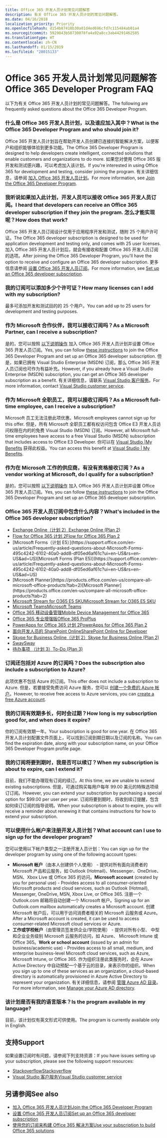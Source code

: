 ```yaml
---
title: Office 365 开发人员计划常见问题解答
description: 有关 Office 365 开发人员计划的常见问题解答。
ms.date: 04/16/2018
localization_priority: Priority
ms.openlocfilehash: d154b87410b30a01d4ed696cfd7c115484ab01a4
ms.sourcegitcommit: 5929843b58730078fa4a92a8cc3ab44291462585
ms.translationtype: HT
ms.contentlocale: zh-CN
ms.lasthandoff: 01/15/2019
ms.locfileid: "28015133"
---
```

# <a name="office-365-developer-program-faq"></a><span data-ttu-id="52e5b-103">Office 365 开发人员计划常见问题解答</span><span class="sxs-lookup"><span data-stu-id="52e5b-103">Office 365 Developer Program FAQ</span></span>


<span data-ttu-id="52e5b-104">以下为有关 Office 365 开发人员计划的常见问题解答。</span><span class="sxs-lookup"><span data-stu-id="52e5b-104">The following are frequently asked questions about the Office 365 Developer Program.</span></span>

### <a name="what-is-the-office-365-developer-program-and-who-should-join-it"></a><span data-ttu-id="52e5b-105">什么是 Office 365 开发人员计划，以及谁应加入其中？</span><span class="sxs-lookup"><span data-stu-id="52e5b-105">What is the Office 365 Developer Program and who should join it?</span></span>

<span data-ttu-id="52e5b-106">Office 365 开发人员计划旨在帮助开发人员创建已连接的智能解决方案，以便客户和组织能够体验到更多功能。</span><span class="sxs-lookup"><span data-stu-id="52e5b-106">The Office 365 Developer Program is designed to help developers create intelligent, connected solutions that enable customers and organizations to do more.</span></span> <span data-ttu-id="52e5b-107">如果您对使用 Office 365 版开发和测试感兴趣，可以考虑加入该计划。</span><span class="sxs-lookup"><span data-stu-id="52e5b-107">If you're interested in using Office 365 for development and testing, consider joining the program.</span></span> <span data-ttu-id="52e5b-108">有关详细信息，请参阅 [加入 Office 365 开发人员计划](office-365-developer-program.md)。</span><span class="sxs-lookup"><span data-stu-id="52e5b-108">For more information, see [Join the Office 365 Developer Program](office-365-developer-program.md).</span></span>
 
### <a name="i-heard-that-developers-can-receive-an-office-365-developer-subscription-if-they-join-the-program-how-does-that-work"></a><span data-ttu-id="52e5b-109">我听说如果加入此计划，开发人员可以接收 Office 365 开发人员订阅。</span><span class="sxs-lookup"><span data-stu-id="52e5b-109">I heard that developers can receive an Office 365 developer subscription if they join the program.</span></span> <span data-ttu-id="52e5b-110">怎么才能实现呢？</span><span class="sxs-lookup"><span data-stu-id="52e5b-110">How does that work?</span></span>  

<span data-ttu-id="52e5b-111">Office 365 开发人员订阅设计仅用于应用程序开发和测试，随附 25 个用户许可证。</span><span class="sxs-lookup"><span data-stu-id="52e5b-111">The Office 365 developer subscription is designed to be used for application development and testing only, and comes with 25 user licenses.</span></span> <span data-ttu-id="52e5b-112">加入 Office 365 开发人员计划后，就会有接收和配置 Office 365 开发人员订阅的选项。</span><span class="sxs-lookup"><span data-stu-id="52e5b-112">After joining the Office 365 Developer Program, you'll have the option to receive and configure an Office 365 developer subscription.</span></span> <span data-ttu-id="52e5b-113">更多信息请参阅 [设置 Office 365 开发人员订阅](office-365-developer-program-get-started.md)。</span><span class="sxs-lookup"><span data-stu-id="52e5b-113">For more information, see [Set up an Office 365 developer subscription](office-365-developer-program-get-started.md).</span></span>

### <a name="how-many-licenses-can-i-add-with-my-subscription"></a><span data-ttu-id="52e5b-114">我的订阅可以添加多少个许可证？</span><span class="sxs-lookup"><span data-stu-id="52e5b-114">How many licenses can I add with my subscription?</span></span>

<span data-ttu-id="52e5b-115">最多可添加开发和测试目的的 25 个用户。</span><span class="sxs-lookup"><span data-stu-id="52e5b-115">You can add up to 25 users for development and testing purposes.</span></span> 

### <a name="as-a-microsoft-partner-can-i-receive-a-subscription"></a><span data-ttu-id="52e5b-116">作为 Microsoft 合作伙伴，我可以接收订阅吗？</span><span class="sxs-lookup"><span data-stu-id="52e5b-116">As a Microsoft Partner, can I receive a subscription?</span></span> 

<span data-ttu-id="52e5b-117">是的，您可以按照 [以下说明操作](office-365-developer-program.md) 加入 Office 365 开发人员计划并设置 Office 365 开发人员订阅。</span><span class="sxs-lookup"><span data-stu-id="52e5b-117">Yes, you can follow [these instructions](office-365-developer-program.md) to join the Office 365 Developer Program and set up an Office 365 developer subscription.</span></span> <span data-ttu-id="52e5b-118">但是，如果已拥有 Visual Studio Enterprise (MSDN) 订阅，那么 Office 365 开发人员订阅也可作为有益补充。</span><span class="sxs-lookup"><span data-stu-id="52e5b-118">However, if you already have a Visual Studio Enterprise (MSDN) subscription, you can get an Office 365 developer subscription as a benefit.</span></span> <span data-ttu-id="52e5b-119">有关详细信息，请联系 [Visual Studio 客户服务](https://www.visualstudio.com/subscriptions/support/)。</span><span class="sxs-lookup"><span data-stu-id="52e5b-119">For more information, contact [Visual Studio customer service](https://www.visualstudio.com/subscriptions/support/).</span></span> 

### <a name="as-a-microsoft-full-time-employee-can-i-receive-a-subscription"></a><span data-ttu-id="52e5b-120">作为 Microsoft 全职员工，我可以接收订阅吗？</span><span class="sxs-lookup"><span data-stu-id="52e5b-120">As a Microsoft full-time employee, can I receive a subscription?</span></span>

<span data-ttu-id="52e5b-121">Microsoft 员工无法注册此项优惠。</span><span class="sxs-lookup"><span data-stu-id="52e5b-121">Microsoft employees cannot sign up for this offer.</span></span> <span data-ttu-id="52e5b-122">但是，所有 Microsoft 全职员工都有权访问包含 Office E3 开发人员访问权限在内的的免费 Visual Studio (MSDN) 订阅。</span><span class="sxs-lookup"><span data-stu-id="52e5b-122">However, all Microsoft full-time employees have access to a free Visual Studio (MSDN) subscription that includes access to Office E3 Developer.</span></span> <span data-ttu-id="52e5b-123">你可以在 [Visual Studio |My Benefits](https://my.visualstudio.com/benefits) 获得此权益。</span><span class="sxs-lookup"><span data-stu-id="52e5b-123">You can access this benefit at [Visual Studio | My Benefits](https://my.visualstudio.com/benefits).</span></span>

### <a name="as-a-vendor-working-at-microsoft-do-i-qualify-for-a-subscription"></a><span data-ttu-id="52e5b-124">作为在 Microsoft 工作的供应商，有没有资格接收订阅？</span><span class="sxs-lookup"><span data-stu-id="52e5b-124">As a vendor working at Microsoft, do I qualify for a subscription?</span></span>

<span data-ttu-id="52e5b-125">是的，您可以按照 [以下说明操作](office-365-developer-program.md) 加入 Office 365 开发人员计划并设置 Office 365 开发人员订阅。</span><span class="sxs-lookup"><span data-stu-id="52e5b-125">Yes, you can follow [these instructions](office-365-developer-program.md) to join the Office 365 Developer Program and set up an Office 365 developer subscription.</span></span>

### <a name="whats-included-in-the-office-365-developer-subscription"></a><span data-ttu-id="52e5b-126">Office 365 开发人员订阅中包含什么内容？</span><span class="sxs-lookup"><span data-stu-id="52e5b-126">What's included in the Office 365 developer subscription?</span></span>

- [<span data-ttu-id="52e5b-127">Exchange Online（计划 2）</span><span class="sxs-lookup"><span data-stu-id="52e5b-127">Exchange Online (Plan 2)</span></span>](https://products.office.com/zh-CN/exchange/compare-microsoft-exchange-online-plans)
- [<span data-ttu-id="52e5b-128">Flow for Office 365 计划 2</span><span class="sxs-lookup"><span data-stu-id="52e5b-128">Flow for Office 365 Plan 2</span></span>](https://flow.microsoft.com/zh-CN/pricing/)
- <span data-ttu-id="52e5b-129">
  [Microsoft Forms（计划 E5）](https://support.office.com/en-us/article/Frequently-asked-questions-about-Microsoft-Forms-495c4242-6102-40a0-add8-df05ed6af61c?ui=en-US&rs=en-US&ad=US)</span><span class="sxs-lookup"><span data-stu-id="52e5b-129">[Microsoft Forms (Plan E5)](https://support.office.com/en-us/article/Frequently-asked-questions-about-Microsoft-Forms-495c4242-6102-40a0-add8-df05ed6af61c?ui=en-US&rs=en-US&ad=US)</span></span>
- <span data-ttu-id="52e5b-130">
  [Microsoft Planner](https://products.office.com/en-us/compare-all-microsoft-office-products?tab=2)</span><span class="sxs-lookup"><span data-stu-id="52e5b-130">[Microsoft Planner](https://products.office.com/en-us/compare-all-microsoft-office-products?tab=2)</span></span>
- [<span data-ttu-id="52e5b-131">Microsoft Stream for O365 E5 SKU</span><span class="sxs-lookup"><span data-stu-id="52e5b-131">Microsoft Stream for O365 E5 SKU</span></span>](https://products.office.com/zh-CN/business/office-365-enterprise-e5-business-software)
- [<span data-ttu-id="52e5b-132">Microsoft Teams</span><span class="sxs-lookup"><span data-stu-id="52e5b-132">Microsoft Teams</span></span>](https://products.office.com/zh-CN/business/office-365-enterprise-e5-business-software)
- [<span data-ttu-id="52e5b-133">Office 365 移动设备管理</span><span class="sxs-lookup"><span data-stu-id="52e5b-133">Mobile Device Management for Office 365</span></span>](https://support.office.com/zh-CN/article/Set-up-Mobile-Device-Management-MDM-in-Office-365-dd892318-bc44-4eb1-af00-9db5430be3cd)
- [<span data-ttu-id="52e5b-134">Office 365 专业增强版</span><span class="sxs-lookup"><span data-stu-id="52e5b-134">Office 365 ProPlus</span></span>](https://products.office.com/zh-CN/business/office-365-proplus-business-software)
- [<span data-ttu-id="52e5b-135">PowerApps for Office 365 计划 2</span><span class="sxs-lookup"><span data-stu-id="52e5b-135">PowerApps for Office 365 Plan 2</span></span>](https://powerapps.microsoft.com/zh-CN/pricing/)
- [<span data-ttu-id="52e5b-136">面向开发人员的 SharePoint Online</span><span class="sxs-lookup"><span data-stu-id="52e5b-136">SharePoint Online for Developer</span></span>](https://products.office.com/zh-CN/SharePoint/compare-sharepoint-plans)
- [<span data-ttu-id="52e5b-137">Skype for Business Online（计划 2）</span><span class="sxs-lookup"><span data-stu-id="52e5b-137">Skype for Business Online (Plan 2)</span></span>](https://products.office.com/zh-CN/skype-for-business/online-meeting-solutions)
- [<span data-ttu-id="52e5b-138">Sway</span><span class="sxs-lookup"><span data-stu-id="52e5b-138">Sway</span></span>](https://sway.com/)
- [<span data-ttu-id="52e5b-139">待办事项 （计划 3）</span><span class="sxs-lookup"><span data-stu-id="52e5b-139">To-Do (Plan 3)</span></span>](https://todo.microsoft.com/en-us)

### <a name="does-the-subscription-also-include-a-subscription-to-azure"></a><span data-ttu-id="52e5b-140">订阅还包括对 Azure 的订阅吗？</span><span class="sxs-lookup"><span data-stu-id="52e5b-140">Does the subscription also include a subscription to Azure?</span></span>

<span data-ttu-id="52e5b-141">此项优惠不包括 Azure 的订阅。</span><span class="sxs-lookup"><span data-stu-id="52e5b-141">This offer does not include a subscription to Azure.</span></span> <span data-ttu-id="52e5b-142">但是，若要接受免费访问 Azure 服务，您可以 [创建一个免费的 Azure 帐户](https://azure.microsoft.com/zh-CN/free/)。</span><span class="sxs-lookup"><span data-stu-id="52e5b-142">However, to receive free access to Azure services, you can [create a free Azure account](https://azure.microsoft.com/zh-CN/free/).</span></span> 

### <a name="how-long-is-my-subscription-good-for-and-when-does-it-expire"></a><span data-ttu-id="52e5b-143">我的订阅有效期多长，何时会过期？</span><span class="sxs-lookup"><span data-stu-id="52e5b-143">How long is my subscription good for, and when does it expire?</span></span>

<span data-ttu-id="52e5b-144">你的订阅有效期一年。</span><span class="sxs-lookup"><span data-stu-id="52e5b-144">Your subscription is good for one year.</span></span> <span data-ttu-id="52e5b-145">在 Office 365 开发人员计划配置文件页面上，可以找到订阅到期日期以及订阅的名称。</span><span class="sxs-lookup"><span data-stu-id="52e5b-145">You can find the expiration date, along with your subscription name, on your Office 365 Developer Program profile page.</span></span>

### <a name="when-my-subscription-is-about-to-expire-can-i-extend-it"></a><span data-ttu-id="52e5b-146">我的订阅将要到期时，我是否可以续订？</span><span class="sxs-lookup"><span data-stu-id="52e5b-146">When my subscription is about to expire, can I extend it?</span></span>

<span data-ttu-id="52e5b-147">目前，我们不能办理现有订阅的续订。</span><span class="sxs-lookup"><span data-stu-id="52e5b-147">At this time, we are unable to extend existing subscriptions.</span></span> <span data-ttu-id="52e5b-148">但是，可通过购买每用户每年 99.00 美元的特殊选项续订订阅。</span><span class="sxs-lookup"><span data-stu-id="52e5b-148">However, you can extend your subscription by purchasing a special option for $99.00 per user per year.</span></span> <span data-ttu-id="52e5b-149">订阅将要到期时，将收到续订提醒，包含如何续订订阅的指导说明。</span><span class="sxs-lookup"><span data-stu-id="52e5b-149">When your subscription is about to expire, you will receive a reminder about renewing it that contains instructions for how to extend your subscription.</span></span>

<span data-ttu-id="52e5b-150"><a name="account-types"> </a></span><span class="sxs-lookup"><span data-stu-id="52e5b-150"><a name="account-types"> </a></span></span>

### <a name="what-account-can-i-use-to-sign-up-for-the-developer-program"></a><span data-ttu-id="52e5b-151">可以使用什么帐户来注册开发人员计划？</span><span class="sxs-lookup"><span data-stu-id="52e5b-151">What account can I use to sign up for the developer program?</span></span>

<span data-ttu-id="52e5b-152">您可以使用以下帐户类型之一注册开发人员计划：</span><span class="sxs-lookup"><span data-stu-id="52e5b-152">You can sign up for the developer program by using one of the following account types:</span></span>

- <span data-ttu-id="52e5b-153">**Microsoft 帐户**（由本人创建供个人使用） - 提供对所有面向消费者的 Microsoft 产品和云服务，如 Outlook (Hotmail)、Messenger、OneDrive、MSN、Xbox Live 或 Office 365 的访问。</span><span class="sxs-lookup"><span data-stu-id="52e5b-153">**Microsoft account** (created by you for personal use) - Provides access to all consumer-oriented Microsoft products and cloud services, such as Outlook (Hotmail), Messenger, OneDrive, MSN, Xbox Live, or Office 365.</span></span> <span data-ttu-id="52e5b-154">注册一个 Outlook.com 邮箱将自动创建一个 Microsoft 帐户。</span><span class="sxs-lookup"><span data-stu-id="52e5b-154">Signing up for an Outlook.com mailbox automatically creates a Microsoft account.</span></span> <span data-ttu-id="52e5b-155">创建 Microsoft 帐户后，可以用于访问消费者相关的 Microsoft 云服务或 Azure。</span><span class="sxs-lookup"><span data-stu-id="52e5b-155">After a Microsoft account is created, it can be used to access consumer-related Microsoft cloud services or Azure.</span></span> 
- <span data-ttu-id="52e5b-156">**工作或学校帐户**（由管理员签发供企业/学院使用） - 提供对所有小型、 中型和企业业务级别 Microsoft 云服务的访问，如 Azure、 Microsoft Intune 或 Office 365。</span><span class="sxs-lookup"><span data-stu-id="52e5b-156">**Work or school account** (issued by an admin for business/academic use) - Provides access to all small, medium, and enterprise business-level Microsoft cloud services, such as Azure, Microsoft Intune, or Office 365.</span></span> <span data-ttu-id="52e5b-157">作为组织注册此类服务时，会在 Azure Active Directory 中自动预配一个基于云的目录，来表示你的组织。</span><span class="sxs-lookup"><span data-stu-id="52e5b-157">When you sign up to one of these services as an organization, a cloud-based directory is automatically provisioned in Azure Active Directory to represent your organization.</span></span> <span data-ttu-id="52e5b-158">有关详细信息，请参阅 [管理 Azure AD 目录](https://docs.microsoft.com/zh-CN/azure/active-directory/active-directory-administer)。</span><span class="sxs-lookup"><span data-stu-id="52e5b-158">For more information, see [Manage your Azure AD directory](https://docs.microsoft.com/zh-CN/azure/active-directory/active-directory-administer).</span></span>

### <a name="is-the-program-available-in-my-language"></a><span data-ttu-id="52e5b-159">该计划是否有我的语言版本？</span><span class="sxs-lookup"><span data-stu-id="52e5b-159">Is the program available in my language?</span></span>

<span data-ttu-id="52e5b-160">目前，该计划仅有英文形式可供使用。</span><span class="sxs-lookup"><span data-stu-id="52e5b-160">The program is currently available only in English.</span></span>


## <a name="support"></a><span data-ttu-id="52e5b-161">支持</span><span class="sxs-lookup"><span data-stu-id="52e5b-161">Support</span></span>

<span data-ttu-id="52e5b-162">如果设置订阅时有问题，请参阅下列支持资源：</span><span class="sxs-lookup"><span data-stu-id="52e5b-162">If you have issues setting up your subscription, please see the following support resources:</span></span> 
- [<span data-ttu-id="52e5b-163">Stackoverflow</span><span class="sxs-lookup"><span data-stu-id="52e5b-163">Stackoverflow</span></span>](https://stackoverflow.com/questions)   
- [<span data-ttu-id="52e5b-164">Visual Studio 客户服务</span><span class="sxs-lookup"><span data-stu-id="52e5b-164">Visual Studio customer service</span></span>](https://www.visualstudio.com/subscriptions/support/)

## <a name="see-also"></a><span data-ttu-id="52e5b-165">另请参阅</span><span class="sxs-lookup"><span data-stu-id="52e5b-165">See also</span></span>

- [<span data-ttu-id="52e5b-166">加入 Office 365 开发人员计划</span><span class="sxs-lookup"><span data-stu-id="52e5b-166">Join the Office 365 Developer Program</span></span>](office-365-developer-program.md)
- [<span data-ttu-id="52e5b-167">设置 Office 365 开发人员订阅</span><span class="sxs-lookup"><span data-stu-id="52e5b-167">Set up an Office 365 developer subscription</span></span>](office-365-developer-program-get-started.md)
- [<span data-ttu-id="52e5b-168">使用您的订阅来构建 Office 365 解决方案</span><span class="sxs-lookup"><span data-stu-id="52e5b-168">Use your subscription to build Office 365 solutions</span></span>](build-office-365-solutions.md)


 

 

 

 

 

 
